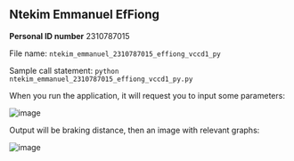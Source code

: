 ## Ntekim Emmanuel EfFiong
**Personal ID number** 2310787015

File name: `ntekim_emmanuel_2310787015_effiong_vccd1_py`

Sample call statement: `python ntekim_emmanuel_2310787015_effiong_vccd1_py.py`



When you run the application, it will request you to input some parameters:

![image](https://github.com/Effiong33/VCVD-coding/assets/159038026/0516a8dc-71f3-4a89-b74c-b573c41d6b24)



Output will be braking distance, then an image with relevant graphs:

![image](https://github.com/Effiong33/VCVD-coding/assets/159038026/f591db4a-0e1b-4f81-8059-3e7aac193281)



